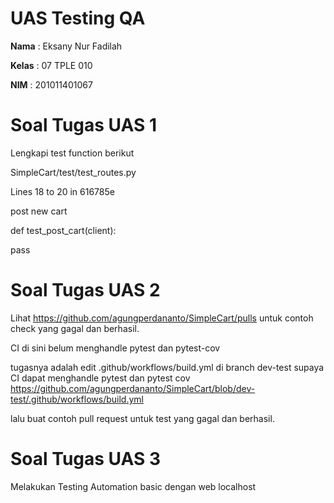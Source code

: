 # UAS Testing QA

<b>Nama</b> : Eksany Nur Fadilah
<p><b>Kelas</b> : 07 TPLE 010</p>
<p><b>NIM</b> : 201011401067</p>

# Soal Tugas UAS 1
Lengkapi test function berikut

SimpleCart/test/test_routes.py

Lines 18 to 20 in 616785e

 post new cart 
 <p>def test_post_cart(client):</p> 
<p>   pass </p>

# Soal Tugas UAS 2
Lihat https://github.com/agungperdananto/SimpleCart/pulls untuk contoh check yang gagal dan berhasil.

CI di sini belum menghandle pytest dan pytest-cov

tugasnya adalah edit .github/workflows/build.yml di branch dev-test supaya CI dapat menghandle pytest dan pytest cov https://github.com/agungperdananto/SimpleCart/blob/dev-test/.github/workflows/build.yml

lalu buat contoh pull request untuk test yang gagal dan berhasil.

# Soal Tugas UAS 3
Melakukan Testing Automation basic dengan web localhost
